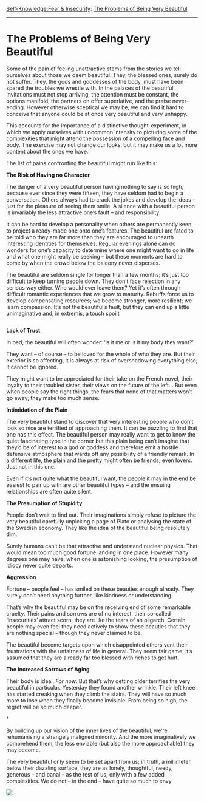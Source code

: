 [Self-Knowledge:](https://www.theschooloflife.com/thebookoflife/category/self-knowledge/)[Fear & Insecurity](https://www.theschooloflife.com/thebookoflife/category/self-knowledge/fear-insecurity/): [The Problems of Being Very Beautiful](https://www.theschooloflife.com/thebookoflife/the-problems-of-being-very-beautiful/)

* * *

# The Problems of Being Very Beautiful

Some of the pain of feeling unattractive stems from the stories we tell ourselves about those we deem beautiful. They, the blessed ones, surely do not suffer. They, the gods and goddesses of the body, must have been spared the troubles we wrestle with. In the palaces of the beautiful, invitations must not stop arriving, the attention must be constant, the options manifold, the partners on offer superlative, and the praise never-ending. However otherwise sceptical we may be, we can find it hard to conceive that anyone could be at once very beautiful and very unhappy.

This accounts for the importance of a distinctive thought-experiment, in which we apply ourselves with uncommon intensity to picturing some of the complexities that might attend the possession of a compelling face and body. The exercise may not change our looks, but it may make us a lot more content about the ones we have.

The list of pains confronting the beautiful might run like this:

**The Risk of Having no Character&nbsp;**

The danger of a very beautiful person having nothing to say is so high, because ever since they were fifteen, they have seldom had to begin a conversation. Others always had to crack the jokes and develop the ideas – just for the pleasure of seeing them smile. A silence with a beautiful person is invariably the less attractive one’s fault – and responsibility.

It can be hard to develop a personality when others are permanently keen to project a ready-made one onto one’s features. The beautiful are fated to be told who they are far more than they are encouraged to unearth interesting identities for themselves. Regular evenings alone can do wonders for one’s capacity to determine where one might want to go in life and what one might really be seeking – but these moments are hard to come by when the crowd below the balcony never disperses.&nbsp;

The beautiful are seldom single for longer than a few months; it’s just too difficult to keep turning people down. They don’t face rejection in any serious way either. Who would ever leave them? Yet it’s often through difficult romantic experiences that we grow to maturity. Rebuffs force us to develop compensating resources; we become stronger, more resilient; we learn compassion. It’s not the beautiful’s fault, but they can end up a little unimaginative and, in extremis, a touch spoilt

<figure class="aligncenter"><img src="https://www.theschooloflife.com/thebookoflife/wp-content/uploads/2020/02/5aca95dbfc0c4939433c79d4371eb80a.jpg" alt="" class="wp-image-24084" srcset="https://www.theschooloflife.com/thebookoflife/wp-content/uploads/2020/02/5aca95dbfc0c4939433c79d4371eb80a.jpg 600w, https://www.theschooloflife.com/thebookoflife/wp-content/uploads/2020/02/5aca95dbfc0c4939433c79d4371eb80a-230x300.jpg 230w" sizes="(max-width: 600px) 100vw, 600px"></figure>

**Lack of Trust&nbsp;**

In bed, the beautiful will often wonder: ‘is it me or is it my body they want?’&nbsp;

They want – of course – to be loved for the whole of who they are. But their exterior is so affecting, it is always at risk of overshadowing everything else; it cannot be ignored.

They might want to be appreciated for their take on the French novel, their loyalty to their troubled sister, their views on the future of the left… But even when people say the right things, the fears that none of that matters won’t go away; they make too much sense.

**Intimidation of the Plain**

The very beautiful stand to discover that very interesting people who don’t look so nice are terrified of approaching them. It can be puzzling to find that one has this effect. The beautiful person may really want to get to know the quiet fascinating type in the corner but this plain being can’t imagine that they’d be of interest to a god or goddess and therefore emit a hostile defensive atmosphere that wards off any possibility of a friendly remark. In a different life, the plain and the pretty might often be friends, even lovers. Just not in this one.&nbsp;

Even if it’s not quite what the beautiful want, the people it may in the end be easiest to pair up with are other beautiful types – and the ensuing relationships are often quite silent.

**The Presumption of Stupidity**

People don’t wait to find out. Their imaginations simply refuse to picture the very beautiful carefully unpicking a page of Plato or analysing the state of the Swedish economy. They like the idea of the beautiful being resolutely dim.&nbsp;

Surely humans can’t be that attractive and understand nuclear physics. That would mean too much good fortune landing in one place. However many degrees one may have, when one is astonishing looking, the presumption of idiocy never quite departs.

**Aggression**

Fortune – people feel – has smiled on these beauties enough already. They surely don’t need anything further, like kindness or understanding.&nbsp;

That’s why the beautiful may be on the receiving end of some remarkable cruelty. Their pains and sorrows are of no interest, their so-called ‘insecurities’ attract scorn, they are like the tears of an oligarch. Certain people may even feel they need actively to show these beauties that they are nothing special – though they never claimed to be.

The beautiful become targets upon which disappointed others vent their frustrations with the unfairness of life in general. They seem fair game; it’s assumed that they are already far too blessed with riches to get hurt.&nbsp;

**The Increased Sorrows of Aging**

Their body is ideal. _For now_. But that’s why getting older terrifies the very beautiful in particular. Yesterday they found another wrinkle. Their left knee has started creaking when they climb the stairs. They will have so much more to lose when they finally become invisible. From being so high, the regret will be so much deeper.

\*

By building up our vision of the inner lives of the beautiful, we’re rehumanising a strangely maligned minority. And the more imaginatively we comprehend them, the less enviable (but also the more approachable) they may become.&nbsp;

The very beautiful only seem to be set apart from us; in truth, a millimeter below their dazzling surface, they are as lonely, thoughtful, needy, generous – and banal – as the rest of us, only with a few added complexities. We do not – in the end – have quite so much to envy.

[![](https://img.youtube.com/vi/VfImCA22DmA/0.jpg)](https://www.youtube.com/embed/VfImCA22DmA '')
